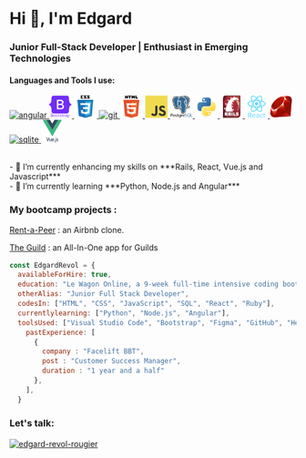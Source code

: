 <h1 align="left">Hi 👋, I'm Edgard</h1>
<h3 align="left">Junior Full-Stack Developer | Enthusiast in Emerging Technologies</h3>

<h4 align="left">Languages and Tools I use:</h4>
<p align="left"> <a href="https://angular.io" target="_blank" rel="noreferrer"> <img src="https://angular.io/assets/images/logos/angular/angular.svg" alt="angular" width="40" height="40"/> </a> <a href="https://getbootstrap.com" target="_blank" rel="noreferrer"> <img src="https://raw.githubusercontent.com/devicons/devicon/master/icons/bootstrap/bootstrap-plain-wordmark.svg" alt="bootstrap" width="40" height="40"/> </a> <a href="https://www.w3schools.com/css/" target="_blank" rel="noreferrer"> <img src="https://raw.githubusercontent.com/devicons/devicon/master/icons/css3/css3-original-wordmark.svg" alt="css3" width="40" height="40"/> </a> <a href="https://git-scm.com/" target="_blank" rel="noreferrer"> <img src="https://www.vectorlogo.zone/logos/git-scm/git-scm-icon.svg" alt="git" width="40" height="40"/> </a> <a href="https://www.w3.org/html/" target="_blank" rel="noreferrer"> <img src="https://raw.githubusercontent.com/devicons/devicon/master/icons/html5/html5-original-wordmark.svg" alt="html5" width="40" height="40"/> </a> <a href="https://developer.mozilla.org/en-US/docs/Web/JavaScript" target="_blank" rel="noreferrer"> <img src="https://raw.githubusercontent.com/devicons/devicon/master/icons/javascript/javascript-original.svg" alt="javascript" width="40" height="40"/> </a> <a href="https://www.postgresql.org" target="_blank" rel="noreferrer"> <img src="https://raw.githubusercontent.com/devicons/devicon/master/icons/postgresql/postgresql-original-wordmark.svg" alt="postgresql" width="40" height="40"/> </a> <a href="https://www.python.org" target="_blank" rel="noreferrer"> <img src="https://raw.githubusercontent.com/devicons/devicon/master/icons/python/python-original.svg" alt="python" width="40" height="40"/> </a> <a href="https://rubyonrails.org" target="_blank" rel="noreferrer"> <img src="https://raw.githubusercontent.com/devicons/devicon/master/icons/rails/rails-original-wordmark.svg" alt="rails" width="40" height="40"/> </a> <a href="https://reactjs.org/" target="_blank" rel="noreferrer"> <img src="https://raw.githubusercontent.com/devicons/devicon/master/icons/react/react-original-wordmark.svg" alt="react" width="40" height="40"/> </a> <a href="https://www.ruby-lang.org/en/" target="_blank" rel="noreferrer"> <img src="https://raw.githubusercontent.com/devicons/devicon/master/icons/ruby/ruby-original.svg" alt="ruby" width="40" height="40"/> </a> <a href="https://www.sqlite.org/" target="_blank" rel="noreferrer"> <img src="https://www.vectorlogo.zone/logos/sqlite/sqlite-icon.svg" alt="sqlite" width="40" height="40"/> </a> <a href="https://vuejs.org/" target="_blank" rel="noreferrer"> <img src="https://raw.githubusercontent.com/devicons/devicon/master/icons/vuejs/vuejs-original-wordmark.svg" alt="vuejs" width="40" height="40"/> </a> </p>
<br>
- 🔭 I’m currently enhancing my skills on ***Rails, React, Vue.js and Javascript*** <br>
- 🌱 I’m currently learning ***Python, Node.js and Angular***
<br>
<h3>My bootcamp projects :</h3>

<p><a href="https://github.com/williamgrant04/rent-a-peer" alt="_blank">Rent-a-Peer</a> : an Airbnb clone.</p>
<p><a href="https://github.com/williamgrant04/the-guild" alt="_blank">The Guild</a> : an All-In-One app for Guilds</p>

```javascript
const EdgardRevol = {
  availableForHire: true,
  education: "Le Wagon Online, a 9-week full-time intensive coding bootcamp",
  otherAlias: "Junior Full Stack Developer",
  codesIn: ["HTML", "CSS", "JavaScript", "SQL", "React", "Ruby"],
  currentlylearning: ["Python", "Node.js", "Angular"],
  toolsUsed: ["Visual Studio Code", "Bootstrap", "Figma", "GitHub", "Heroku"],
    pastExperience: [
      {
        company : "Facelift BBT",
        post : "Customer Success Manager",
        duration : "1 year and a half"
      },
    ],
  }
```

<h3 align="left">Let's talk:</h3>
<p align="left">
<a href="https://linkedin.com/in/edgard-revol-rougier" target="blank"><img align="center" src="https://raw.githubusercontent.com/rahuldkjain/github-profile-readme-generator/master/src/images/icons/Social/linked-in-alt.svg" alt="edgard-revol-rougier" height="30" width="40" /></a>
</p>

